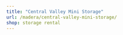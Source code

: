 ```yaml
---
title: "Central Valley Mini Storage"
url: /madera/central-valley-mini-storage/
shop: storage rental
---
```

